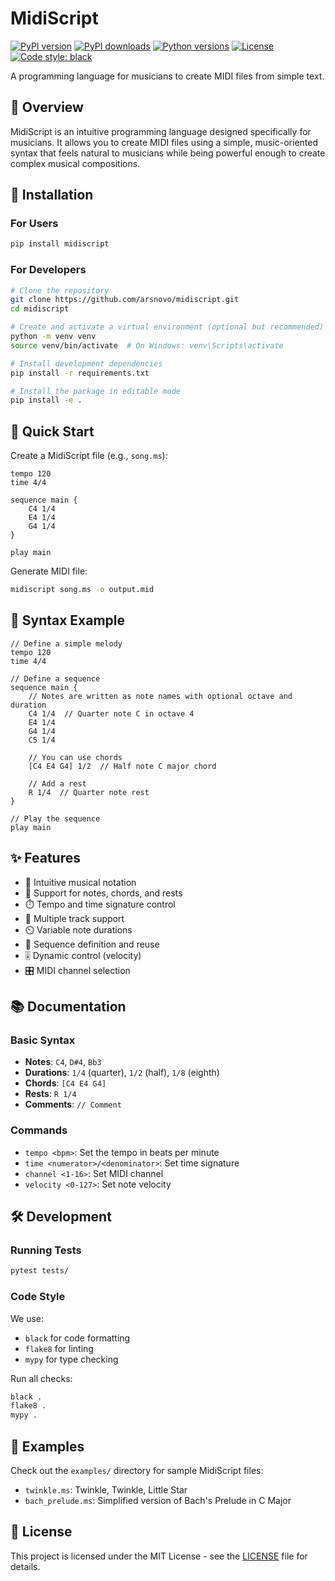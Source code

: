 # MidiScript

[![PyPI version](https://img.shields.io/pypi/v/midiscript.svg)](https://pypi.org/project/midiscript/)
[![PyPI downloads](https://img.shields.io/pypi/dm/midiscript.svg)](https://pypi.org/project/midiscript/)
[![Python versions](https://img.shields.io/pypi/pyversions/midiscript.svg)](https://pypi.org/project/midiscript/)
[![License](https://img.shields.io/github/license/arsnovo/midiscript.svg)](LICENSE)
[![Code style: black](https://img.shields.io/badge/code%20style-black-000000.svg)](https://github.com/psf/black)

A programming language for musicians to create MIDI files from simple text.

## 🎵 Overview

MidiScript is an intuitive programming language designed specifically for musicians. It allows you to create MIDI files using a simple, music-oriented syntax that feels natural to musicians while being powerful enough to create complex musical compositions.

## 🚀 Installation

### For Users
```bash
pip install midiscript
```

### For Developers
```bash
# Clone the repository
git clone https://github.com/arsnovo/midiscript.git
cd midiscript

# Create and activate a virtual environment (optional but recommended)
python -m venv venv
source venv/bin/activate  # On Windows: venv\Scripts\activate

# Install development dependencies
pip install -r requirements.txt

# Install the package in editable mode
pip install -e .
```

## 📝 Quick Start

Create a MidiScript file (e.g., `song.ms`):
```midiscript
tempo 120
time 4/4

sequence main {
    C4 1/4
    E4 1/4
    G4 1/4
}

play main
```

Generate MIDI file:
```bash
midiscript song.ms -o output.mid
```

## 🎼 Syntax Example

```midiscript
// Define a simple melody
tempo 120
time 4/4

// Define a sequence
sequence main {
    // Notes are written as note names with optional octave and duration
    C4 1/4  // Quarter note C in octave 4
    E4 1/4
    G4 1/4
    C5 1/4
    
    // You can use chords
    [C4 E4 G4] 1/2  // Half note C major chord
    
    // Add a rest
    R 1/4  // Quarter note rest
}

// Play the sequence
play main
```

## ✨ Features

- 🎵 Intuitive musical notation
- 🎹 Support for notes, chords, and rests
- ⏱️ Tempo and time signature control
- 🎼 Multiple track support
- ⏲️ Variable note durations
- 🔄 Sequence definition and reuse
- 🎚️ Dynamic control (velocity)
- 🎛️ MIDI channel selection

## 📚 Documentation

### Basic Syntax

- **Notes**: `C4`, `D#4`, `Bb3`
- **Durations**: `1/4` (quarter), `1/2` (half), `1/8` (eighth)
- **Chords**: `[C4 E4 G4]`
- **Rests**: `R 1/4`
- **Comments**: `// Comment`

### Commands

- `tempo <bpm>`: Set the tempo in beats per minute
- `time <numerator>/<denominator>`: Set time signature
- `channel <1-16>`: Set MIDI channel
- `velocity <0-127>`: Set note velocity

## 🛠️ Development

### Running Tests
```bash
pytest tests/
```

### Code Style
We use:
- `black` for code formatting
- `flake8` for linting
- `mypy` for type checking

Run all checks:
```bash
black .
flake8 .
mypy .
```

## 🎵 Examples

Check out the `examples/` directory for sample MidiScript files:
- `twinkle.ms`: Twinkle, Twinkle, Little Star
- `bach_prelude.ms`: Simplified version of Bach's Prelude in C Major

## 📄 License

This project is licensed under the MIT License - see the [LICENSE](LICENSE) file for details.